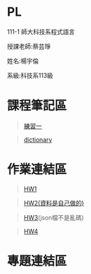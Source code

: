 # PL


111-1 師大科技系程式語言
 
 授課老師:蔡芸琤
 
 姓名:楊宇倫
 
 系級:科技系113級
 
 課程筆記區
 ==========
 >[練習一](https://github.com/yulun910207/PL/blob/main/.ipynb_checkpoints/Untitled-checkpoint.ipynb)
 
 >[dictionary](https://github.com/yulun910207/PL/blob/main/.ipynb_checkpoints/dictionary-checkpoint.ipynb)
 
 作業連結區
 ==========
 >[HW1](https://github.com/yulun910207/PL/blob/main/HW1.ipynb)
 
 >[HW2(資料是自己做的)](https://github.com/yulun910207/PL/blob/main/HW2.ipynb)
 
 >[HW3](https://github.com/yulun910207/PL/blob/main/HW3.ipynb)(json檔不是亂碼)
 
 >[HW4](https://medium.com/@analysis910207/python%E6%96%87%E5%AD%97%E6%8E%A2%E5%8B%98%E5%88%86%E6%9E%902022%E5%8F%B0%E7%81%A3%E5%B0%B1%E6%A5%AD%E9%80%9A%E8%81%B7%E7%BC%BA%E6%B8%85%E5%96%AE%E4%B8%AD%E7%9A%84%E9%97%9C%E9%8D%B5%E8%A9%9E%E6%8F%90%E5%8F%96-8970ea1d809)

專題連結區
 ==========
